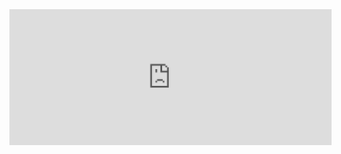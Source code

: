 <div style="text-align:center">
  <iframe src="https://free.timeanddate.com/countdown/i83chp07/n254/cf104/cm0/cu4/ct0/cs0/ca0/cr0/ss0/cac000/cpc000/pc900/tc909/fn3/fs250/szw576/szh243/tatTime%20left%20to/tac000/tptTime%20since%20Event%20started%20in/tpc000/matour%20Christmas/mac000/mpc000/iso2021-12-23T18:20:00" allowtransparency="true" frameborder="0" width="576" height="243"></iframe>
</div>
